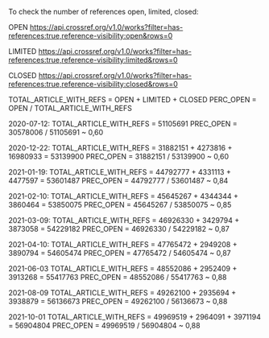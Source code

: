 To check the number of references open, limited, closed:

OPEN
https://api.crossref.org/v1.0/works?filter=has-references:true,reference-visibility:open&rows=0

LIMITED
https://api.crossref.org/v1.0/works?filter=has-references:true,reference-visibility:limited&rows=0

CLOSED
https://api.crossref.org/v1.0/works?filter=has-references:true,reference-visibility:closed&rows=0

TOTAL_ARTICLE_WITH_REFS = OPEN + LIMITED + CLOSED
PERC_OPEN = OPEN / TOTAL_ARTICLE_WITH_REFS


2020-07-12: 
TOTAL_ARTICLE_WITH_REFS = 51105691
PREC_OPEN = 30578006 / 51105691 ~ 0,60

2020-12-22: 
TOTAL_ARTICLE_WITH_REFS = 31882151 + 4273816 + 16980933 = 53139900
PREC_OPEN = 31882151 / 53139900 ~ 0,60

2021-01-19: 
TOTAL_ARTICLE_WITH_REFS = 44792777 + 4331113 + 4477597 = 53601487
PREC_OPEN = 44792777 / 53601487 ~ 0,84

2021-02-10:
TOTAL_ARTICLE_WITH_REFS = 45645267 + 4344344 + 3860464 = 53850075
PREC_OPEN = 45645267 / 53850075 ~ 0,85

2021-03-09:
TOTAL_ARTICLE_WITH_REFS = 46926330 + 3429794 + 3873058 = 54229182
PREC_OPEN = 46926330 / 54229182 ~ 0,87

2021-04-10:
TOTAL_ARTICLE_WITH_REFS = 47765472 + 2949208 + 3890794 = 54605474
PREC_OPEN = 47765472 / 54605474 ~ 0,87

2021-06-03
TOTAL_ARTICLE_WITH_REFS = 48552086 + 2952409 + 3913268 = 55417763
PREC_OPEN = 48552086 / 55417763 ~ 0,88

2021-08-09
TOTAL_ARTICLE_WITH_REFS = 49262100 + 2935694 + 3938879 = 56136673
PREC_OPEN = 49262100 / 56136673 ~ 0,88

2021-10-01
TOTAL_ARTICLE_WITH_REFS = 49969519 + 2964091 + 3971194 = 56904804
PREC_OPEN = 49969519 / 56904804 ~ 0,88
